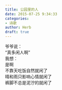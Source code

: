 ```yaml
---  
title: 公园里的人  
date: 2015-07-25 9:34:33  
categories:  
- 诗歌  
author: Herb  
draft: true
---  
```

爷爷说：  
“真多闲人啊”  
我想：    
是啊  
不靠天吃饭自然就闲了  
晴和雨只影响心情就闲了  
裤脚不总是泥泞的就闲了